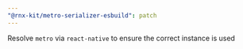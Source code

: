 ```yaml
---
"@rnx-kit/metro-serializer-esbuild": patch
---
```


Resolve `metro` via `react-native` to ensure the correct instance is used

